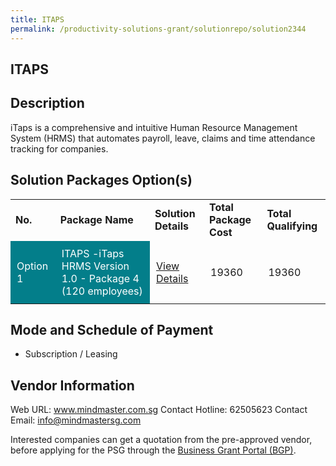 ```yaml
---
title: ITAPS
permalink: /productivity-solutions-grant/solutionrepo/solution2344
---
```


## ITAPS

## Description

iTaps is a comprehensive and intuitive Human Resource Management System (HRMS) that automates payroll, leave, claims and time attendance tracking for companies.

## Solution Packages Option(s)

<table>
<tr>
<td><b>No.</b></td>
<td><b>Package Name</b></td>
<td><b>Solution Details</b></td>
<td><b>Total Package Cost</b></td>
<td><b>Total Qualifying</b></td>
</tr>
<tr>
<td style='padding: 10px; background-color: #037E8A; color: #FFFFFF;'>Option 1</td>
<td style='padding: 10px; background-color: #037E8A; color: #FFFFFF;'>ITAPS -iTaps HRMS Version 1.0 - Package 4 (120 employees)					</td>
<td style='padding: 10px;'><a href='https://www.gobusiness.gov.sg/images/psg/Mind_Master_20200586_Desensitised_Annex_3_Part_4.pdf' target='_blank'>View Details</a></td>
<td style='padding: 10px;'>19360</td>
<td style='padding: 10px;'>19360</td>
</tr>
</table>

## Mode and Schedule of Payment

 - Subscription / Leasing

## Vendor Information

 Web URL: www.mindmaster.com.sg 
Contact Hotline: 62505623 
Contact Email: info@mindmastersg.com 


Interested companies can get a quotation from the pre-approved vendor, before applying for the PSG through the <a href='https://www.businessgrants.gov.sg/'>Business Grant Portal (BGP)</a>.

<script src="/jquery/resize-tables.js"></script>

